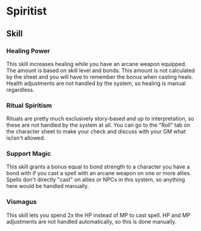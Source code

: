 # Spiritist

## Skill

### Healing Power

This skill increases healing while you have an arcane weapon equipped. The amount is based on skill level and bonds. This amount is not calculated by the sheet and you will have to remember the bonus when casting heals. Health adjustments are not handled by the system, so healing is manual regardless.

### Ritual Spiritism

Rituals are pretty much exclusively story-based and up to interpretation, so these are not handled by the system at all. You can go to the "Roll" tab on the character sheet to make your check and discuss with your GM what is/isn't allowed.

### Support Magic

This skill grants a bonus equal to bond strength to a character you have a bond with if you cast a spell with an arcane weapon on one or more allies. Spells don't directly "cast" on allies or NPCs in this system, so anything here would be handled manually.

### Vismagus

This skill lets you spend 2x the HP instead of MP to cast spell. HP and MP adjustments are not handled automatically, so this is done manually.
